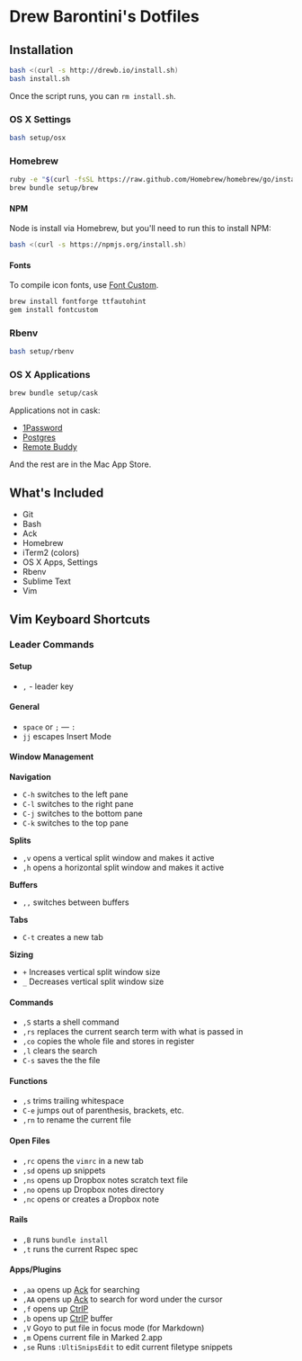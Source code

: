 Drew Barontini's Dotfiles
=========================

Installation
------------

```bash
bash <(curl -s http://drewb.io/install.sh)
bash install.sh
```

Once the script runs, you can `rm install.sh`.

### OS X Settings

```bash
bash setup/osx
```

### Homebrew

```bash
ruby -e "$(curl -fsSL https://raw.github.com/Homebrew/homebrew/go/install)"
brew bundle setup/brew
```

#### NPM

Node is install via Homebrew, but you'll need to run this to install NPM:

```bash
bash <(curl -s https://npmjs.org/install.sh)
```

#### Fonts

To compile icon fonts, use [Font Custom](http://fontcustom.com/).

```bash
brew install fontforge ttfautohint
gem install fontcustom
```

### Rbenv

```bash
bash setup/rbenv
```

### OS X Applications

```bash
brew bundle setup/cask
```

Applications not in cask:

- [1Password](https://agilebits.com/onepassword/mac)
- [Postgres](http://postgresapp.com/)
- [Remote Buddy](http://www.iospirit.com/products/remotebuddy/)

And the rest are in the Mac App Store.

What's Included
---------------

- Git
- Bash
- Ack
- Homebrew
- iTerm2 (colors)
- OS X Apps, Settings
- Rbenv
- Sublime Text
- Vim

Vim Keyboard Shortcuts
----------------------

### Leader Commands

#### Setup

- `,` - leader key

#### General

- `space` or `;` &mdash; `:`
- `jj` escapes Insert Mode

#### Window Management

**Navigation**

- `C-h` switches to the left pane
- `C-l` switches to the right pane
- `C-j` switches to the bottom pane
- `C-k` switches to the top pane

**Splits**

- `,v` opens a vertical split window and makes it active
- `,h` opens a horizontal split window and makes it active

**Buffers**

- `,,` switches between buffers

**Tabs**

- `C-t` creates a new tab

**Sizing**

- `+` Increases vertical split window size
- `_` Decreases vertical split window size

#### Commands

- `,S` starts a shell command
- `,rs` replaces the current search term with what is passed in
- `,co` copies the whole file and stores in register
- `,l` clears the search
- `C-s` saves the the file

#### Functions

- `,s` trims trailing whitespace
- `C-e` jumps out of parenthesis, brackets, etc.
- `,rn` to rename the current file

#### Open Files

- `,rc` opens the `vimrc` in a new tab
- `,sd` opens up snippets
- `,ns` opens up Dropbox notes scratch text file
- `,no` opens up Dropbox notes directory
- `,nc` opens or creates a Dropbox note

#### Rails

- `,B` runs `bundle install`
- `,t` runs the current Rspec spec

#### Apps/Plugins

- `,aa` opens up [Ack](https://github.com/mileszs/ack.vim) for searching
- `,AA` opens up [Ack](https://github.com/mileszs/ack.vim) to search for word under the cursor
- `,f` opens up [CtrlP](https://github.com/kien/ctrlp.vim)
- `,b` opens up [CtrlP](https://github.com/kien/ctrlp.vim) buffer
- `,V` Goyo to put file in focus mode (for Markdown)
- `,m` Opens current file in Marked 2.app
- `,se` Runs `:UltiSnipsEdit` to edit current filetype snippets

